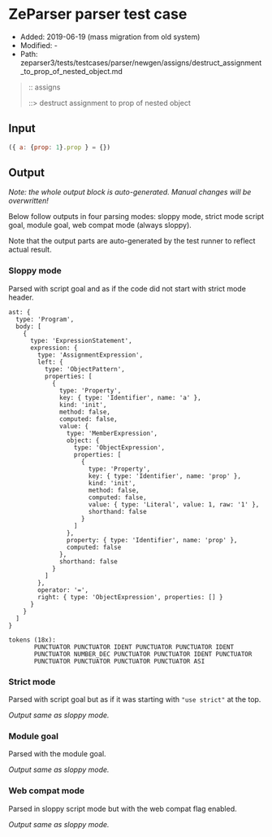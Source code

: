 # ZeParser parser test case

- Added: 2019-06-19 (mass migration from old system)
- Modified: -
- Path: zeparser3/tests/testcases/parser/newgen/assigns/destruct_assignment_to_prop_of_nested_object.md

> :: assigns
>
> ::> destruct assignment to prop of nested object

## Input

`````js
({ a: {prop: 1}.prop } = {})
`````

## Output

_Note: the whole output block is auto-generated. Manual changes will be overwritten!_

Below follow outputs in four parsing modes: sloppy mode, strict mode script goal, module goal, web compat mode (always sloppy).

Note that the output parts are auto-generated by the test runner to reflect actual result.

### Sloppy mode

Parsed with script goal and as if the code did not start with strict mode header.

`````
ast: {
  type: 'Program',
  body: [
    {
      type: 'ExpressionStatement',
      expression: {
        type: 'AssignmentExpression',
        left: {
          type: 'ObjectPattern',
          properties: [
            {
              type: 'Property',
              key: { type: 'Identifier', name: 'a' },
              kind: 'init',
              method: false,
              computed: false,
              value: {
                type: 'MemberExpression',
                object: {
                  type: 'ObjectExpression',
                  properties: [
                    {
                      type: 'Property',
                      key: { type: 'Identifier', name: 'prop' },
                      kind: 'init',
                      method: false,
                      computed: false,
                      value: { type: 'Literal', value: 1, raw: '1' },
                      shorthand: false
                    }
                  ]
                },
                property: { type: 'Identifier', name: 'prop' },
                computed: false
              },
              shorthand: false
            }
          ]
        },
        operator: '=',
        right: { type: 'ObjectExpression', properties: [] }
      }
    }
  ]
}

tokens (18x):
       PUNCTUATOR PUNCTUATOR IDENT PUNCTUATOR PUNCTUATOR IDENT
       PUNCTUATOR NUMBER_DEC PUNCTUATOR PUNCTUATOR IDENT PUNCTUATOR
       PUNCTUATOR PUNCTUATOR PUNCTUATOR PUNCTUATOR ASI
`````

### Strict mode

Parsed with script goal but as if it was starting with `"use strict"` at the top.

_Output same as sloppy mode._

### Module goal

Parsed with the module goal.

_Output same as sloppy mode._

### Web compat mode

Parsed in sloppy script mode but with the web compat flag enabled.

_Output same as sloppy mode._
